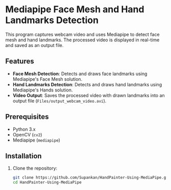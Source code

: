 # Mediapipe Face Mesh and Hand Landmarks Detection

This program captures webcam video and uses Mediapipe to detect face mesh and hand landmarks. The processed video is displayed in real-time and saved as an output file.

## Features

- **Face Mesh Detection**: Detects and draws face landmarks using Mediapipe's Face Mesh solution.
- **Hand Landmarks Detection**: Detects and draws hand landmarks using Mediapipe's Hands solution.
- **Video Output**: Saves the processed video with drawn landmarks into an output file (`Files/output_webcam_video.avi`).

## Prerequisites

- Python 3.x
- OpenCV (`cv2`)
- Mediapipe (`mediapipe`)

## Installation

1. Clone the repository:
   ```bash
   git clone https://github.com/Supankan/HandPainter-Using-MediaPipe.git
   cd HandPainter-Using-MediaPipe
